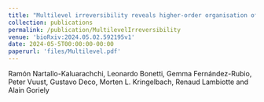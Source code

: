 ```yaml
---
title: "Multilevel irreversibility reveals higher-order organisation of non-equilibrium interactions in human brain dynamics"
collection: publications
permalink: /publication/MultilevelIrreversibility
venue: 'bioRxiv:2024.05.02.592195v1'
date: 2024-05-5T00:00:00-00:00
paperurl: 'files/Multilevel.pdf'
---
```

Ramón Nartallo-Kaluarachchi, Leonardo Bonetti, Gemma Fernández-Rubio, Peter Vuust, Gustavo Deco, Morten L. Kringelbach, Renaud Lambiotte and Alain Goriely